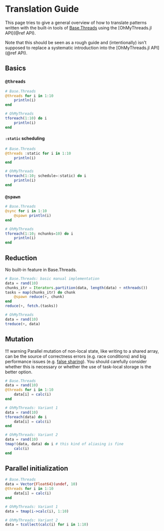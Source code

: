 # Translation Guide

This page tries to give a general overview of how to translate patterns written with the built-in tools of [Base.Threads](https://docs.julialang.org/en/v1/base/multi-threading/) using the [OhMyThreads.jl API](@ref API).

Note that this should be seen as a rough guide and (intentionally) isn't supposed to replace a systematic introduction into the [OhMyThreads.jl API](@ref API).

## Basics

### `@threads`

```julia
# Base.Threads
@threads for i in 1:10
    println(i)
end
```

```julia
# OhMyThreads
tforeach(1:10) do i
    println(i)
end
```

#### `:static` scheduling

```julia
# Base.Threads
@threads :static for i in 1:10
    println(i)
end
```

```julia
# OhMyThreads
tforeach(1:10; schedule=:static) do i
    println(i)
end
```

### `@spawn`

```julia
# Base.Threads
@sync for i in 1:10
    @spawn println(i)
end
```

```julia
# OhMyThreads
tforeach(1:10; nchunks=10) do i
    println(i)
end
```

## Reduction

No built-in feature in Base.Threads.

```julia
# Base.Threads: basic manual implementation
data = rand(10)
chunks_itr = Iterators.partition(data, length(data) ÷ nthreads())
tasks = map(chunks_itr) do chunk
    @spawn reduce(+, chunk)
end
reduce(+, fetch.(tasks))
```

```julia
# OhMyThreads
data = rand(10)
treduce(+, data)
```

## Mutation

!!! warning
    Parallel mutation of non-local state, like writing to a shared array, can be the source of correctness errors (e.g. race conditions) and big performance issues (e.g. [false sharing](https://en.wikipedia.org/wiki/False_sharing#:~:text=False%20sharing%20is%20an%20inherent,is%20limited%20to%20RAM%20caches.)). You should carefully consider whether this is necessary or whether the use of task-local storage is the better option.

```julia
# Base.Threads
data = rand(10)
@threads for i in 1:10
    data[i] = calc(i)
end
```

```julia
# OhMyThreads: Variant 1
data = rand(10)
tforeach(data) do i
    data[i] = calc(i)
end
```

```julia
# OhMyThreads: Variant 2
data = rand(10)
tmap!(data, data) do i # this kind of aliasing is fine
    calc(i)
end
```

## Parallel initialization

```julia
# Base.Threads
data = Vector{Float64}(undef, 10)
@threads for i in 1:10
    data[i] = calc(i)
end
```

```julia
# OhMyThreads: Variant 1
data = tmap(i->calc(i), 1:10)
```

```julia
# OhMyThreads: Variant 2
data = tcollect(calc(i) for i in 1:10)
```